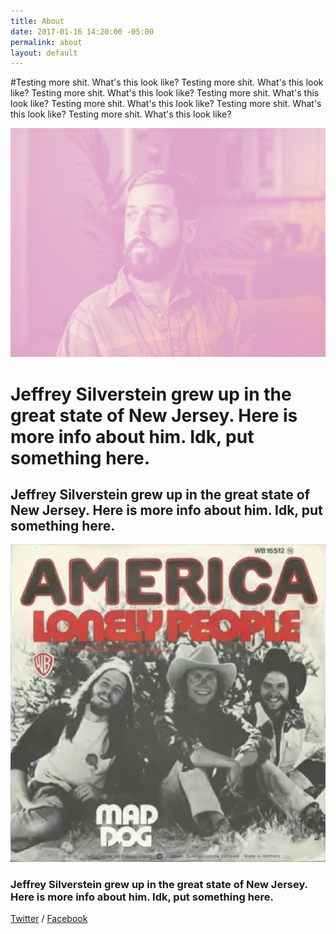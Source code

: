 ```yaml
---
title: About
date: 2017-01-16 14:20:00 -05:00
permalink: about
layout: default
---
```


#Testing more shit. What's this look like? Testing more shit. What's this look like? Testing more shit. What's this look like? Testing more shit. What's this look like? Testing more shit. What's this look like? Testing more shit. What's this look like? Testing more shit. What's this look like?

![jeff-duo.jpg](/uploads/jeff-duo.jpg)

# Jeffrey Silverstein grew up in the great state of New Jersey. Here is more info about him. Idk, put something here.

## Jeffrey Silverstein grew up in the great state of New Jersey. Here is more info about him. Idk, put something here.

![maxresdefault.jpg](/uploads/maxresdefault.jpg)

### Jeffrey Silverstein grew up in the great state of New Jersey. Here is more info about him. Idk, put something here.

[Twitter](http://www.twitter.com) / [Facebook](http://facebook.com)